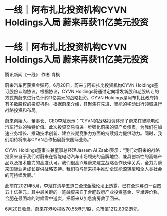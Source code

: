 # 一线｜阿布扎比投资机构CYVN Holdings入局 蔚来再获11亿美元投资

# 一线｜阿布扎比投资机构CYVN Holdings入局 蔚来再获11亿美元投资

腾讯新闻《一线》 作者 肖枫

蔚来汽车再获资金弹药。6月20日，蔚来与阿布扎比投资机构CYVN Holdings签订股份认购协议。根据协议，CYVN
Holdings将通过定向增发新股和老股转让的方式向蔚来进行总计约11亿美元的战略投资。CYVN
Holdings是阿布扎比政府持有多数股权的投资机构，根据蔚来介绍，其聚焦在先进、智能的移动出行领域进行战略投资和布局。

蔚来创始人、董事长、CEO李斌表示：“CYVN的战略投资体现了蔚来在智能电动汽车行业的独特价值。此次投资交易将进一步强化蔚来的资产负债表，为我们在加速业务增长、推动技术创新、建立长期竞争力方面的持续努力提供动力。同时，我们期待将来与CYVN合作拓展蔚来国际业务。”

CYVN Holdings董事长兼董事总经理Jassem Al
Zaabi表示：“我们对蔚来的战略投资来自于我们对蔚来在智能电动汽车市场领先的品牌地位、兼具创新性的高端产品以及技术能力的高度认可。我们很高兴与蔚来建立战略合作伙伴关系，全力为蔚来国际业务成长提供战略支持。我们将与蔚来携手推动全球能源转型和全人类社会的可持续发展。”

此前在2021年5月，李斌在清华五道口全球金融论坛上透露，已在全球募资一百四五十亿美元。其中最关键的一笔融资来自于合肥政府产业投资基金，李斌评价称，合肥在最困难的时候雪中送炭，把蔚来从加急病房救了回来。

6月20日收盘，蔚来在港股报收70.55港元/股，总市值1212.83亿港元。

